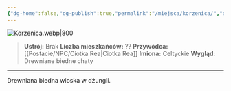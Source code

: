 ```yaml
---
{"dg-home":false,"dg-publish":true,"permalink":"/miejsca/korzenica/","dgPassFrontmatter":true}
---
```


![Korzenica.webp|800](/img/user/Vault/Grafiki/Lore/Korzenica.webp)

> **Ustrój:** Brak
> **Liczba mieszkańców:** ??
> **Przywódca:** [[Postacie/NPC/Ciotka Rea\|Ciotka Rea]]
> **Imiona:** Celtyckie
> **Wygląd**: Drewniane biedne chaty

---

Drewniana biedna wioska w dżungli.